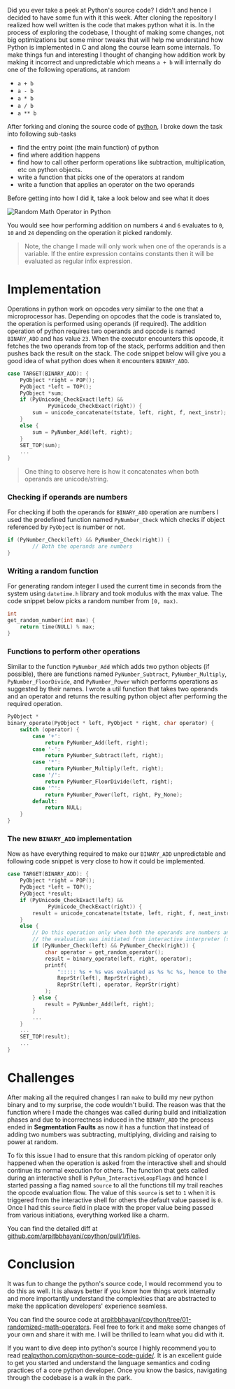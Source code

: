Did you ever take a peek at Python's source code? I didn't and hence I decided to have some fun with it this week. After cloning the repository I realized how well written is the code that makes python what it is. In the process of exploring the codebase, I thought of making some changes, not big optimizations but some minor tweaks that will help me understand how Python is implemented in C and along the course learn some internals. To make things fun and interesting I thought of changing how addition work by making it incorrect and unpredictable which means `a + b` will internally do one of the following operations, at random

 - `a + b`
 - `a - b`
 - `a * b`
 - `a / b`
 - `a ** b`

After forking and cloning the source code of [python](https://github.com/python/cpython), I broke down the task into following sub-tasks

 - find the entry point (the main function) of python
 - find where addition happens
 - find how to call other perform operations like subtraction, multiplication, etc on python objects.
 - write a function that picks one of the operators at random
 - write a function that applies an operator on the two operands

Before getting into how I did it, take a look below and see what it does

![Random Math Operator in Python](https://user-images.githubusercontent.com/4745789/71643972-d96b2780-2ce6-11ea-894c-fd638dc95d7c.gif)

You would see how performing addition on numbers `4` and `6` evaluates to `0`, `10` and `24` depending on the operation it picked randomly.

> Note, the change I made will only work when one of the operands is a variable. If the entire expression contains constants then it will be evaluated as regular infix expression.

# Implementation
Operations in python work on opcodes very similar to the one that a microprocessor has. Depending on opcodes that the code is translated to, the operation is performed using operands (if required). The addition operation of python requires two operands and opcode is named `BINARY_ADD` and has value `23`. When the executor encounters this opcode, it fetches the two operands from top of the stack, performs addition and then pushes back the result on the stack. The code snippet below will give you a good idea of what python does when it encounters `BINARY_ADD`.

```c
case TARGET(BINARY_ADD): {
    PyObject *right = POP();
    PyObject *left = TOP();
    PyObject *sum;
    if (PyUnicode_CheckExact(left) &&
             PyUnicode_CheckExact(right)) {
        sum = unicode_concatenate(tstate, left, right, f, next_instr);
    }
    else {
        sum = PyNumber_Add(left, right);
    }
    SET_TOP(sum);
    ...
}
```

> One thing to observe here is how it concatenates when both operands are unicode/string.

### Checking if operands are numbers

For checking if both the operands for `BINARY_ADD` operation are numbers I used the predefined function named `PyNumber_Check` which checks if object referenced by `PyObject` is number or not.

```c
if (PyNumber_Check(left) && PyNumber_Check(right)) {
        // Both the operands are numbers
}
```

### Writing a random function
For generating random integer I used the current time in seconds from the system using `datetime.h` library and took modulus with the max value. The code snippet below picks a random number from `[0, max)`.

```c
int
get_random_number(int max) {
    return time(NULL) % max;
}
```

### Functions to perform other operations
Similar to the function `PyNumber_Add` which adds two python objects (if possible), there are functions named `PyNumber_Subtract`, `PyNumber_Multiply`, `PyNumber_FloorDivide`, and `PyNumber_Power` which performs operations as suggested by their names. I wrote a util function that takes two operands and an operator and returns the resulting python object after performing the required operation.

```c
PyObject *
binary_operate(PyObject * left, PyObject * right, char operator) {
    switch (operator) {
        case '+':
            return PyNumber_Add(left, right);
        case '-':
            return PyNumber_Subtract(left, right);
        case '*':
            return PyNumber_Multiply(left, right);
        case '/':
            return PyNumber_FloorDivide(left, right);
        case '^':
            return PyNumber_Power(left, right, Py_None);
        default:
            return NULL;
    }
}
```

### The new `BINARY_ADD` implementation

Now as have everything required to make our `BINARY_ADD` unpredictable and following code snippet is very close to how it could be implemented.

```c
case TARGET(BINARY_ADD): {
    PyObject *right = POP();
    PyObject *left = TOP();
    PyObject *result;
    if (PyUnicode_CheckExact(left) &&
             PyUnicode_CheckExact(right)) {
        result = unicode_concatenate(tstate, left, right, f, next_instr);
    }
    else {
        // Do this operation only when both the operands are numbers and
        // the evaluation was initiated from interactive interpreter (shell)
        if (PyNumber_Check(left) && PyNumber_Check(right)) {
            char operator = get_random_operator();
            result = binary_operate(left, right, operator);
            printf(
                "::::: %s + %s was evaluated as %s %c %s, hence to the value\n",
                ReprStr(left), ReprStr(right),
                ReprStr(left), operator, ReprStr(right)
            );
        } else {
            result = PyNumber_Add(left, right);
        }
        ...
    }
    ...
    SET_TOP(result);
    ...
}
```

# Challenges
After making all the required changes I ran `make` to build my new python binary and to my surprise, the code wouldn't build. The reason was that the function where I made the changes was called during build and initialization phases and due to incorrectness induced in the `BINARY_ADD` the process ended in __Segmentation Faults__ as now it has a function that instead of adding two numbers was subtracting, multiplying, dividing and raising to power at random.

To fix this issue I had to ensure that this random picking of operator only happened when the operation is asked from the interactive shell and should continue its normal execution for others. The function that gets called during an interactive shell is `PyRun_InteractiveLoopFlags` and hence I started passing a flag named `source` to all the functions till my trail reaches the opcode evaluation flow. The value of this `source` is set to `1` when it is triggered from the interactive shell for others the default value passed is `0`. Once I had this `source` field in place with the proper value being passed from various initiations, everything worked like a charm.

You can find the detailed diff at [github.com/arpitbbhayani/cpython/pull/1/files](https://github.com/arpitbbhayani/cpython/pull/1/files).

# Conclusion

It was fun to change the python's source code, I would recommend you to do this as well. It is always better if you know how things work internally and more importantly understand the complexities that are abstracted to make the application developers' experience seamless.

You can find the source code at [arpitbbhayani/cpython/tree/01-randomized-math-operators](https://github.com/arpitbbhayani/cpython/tree/01-randomized-math-operators). Feel free to fork it and make some changes of your own and share it with me. I will be thrilled to learn what you did with it.

If you want to dive deep into python's source I highly recommend you to read [realpython.com/cpython-source-code-guide/](https://realpython.com/cpython-source-code-guide/). It is an excellent guide to get you started and understand the language semantics and coding practices of a core python developer. Once you know the basics, navigating through the codebase is a walk in the park.
